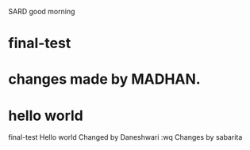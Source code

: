 SARD
good morning
# final-test

changes made by MADHAN.
=======
hello world
=======
final-test
Hello world
Changed by Daneshwari
:wq
Changes by sabarita
